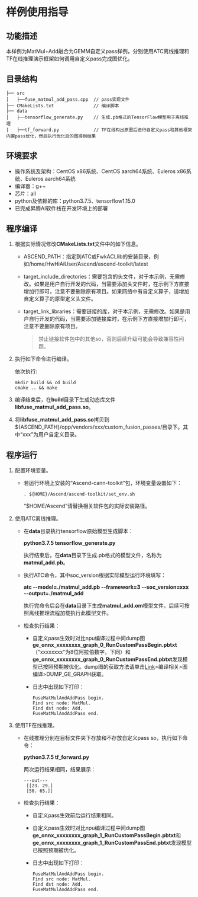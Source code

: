 # 样例使用指导<a name="ZH-CN_TOPIC_0345664697"></a>

## 功能描述<a name="section5991635456363"></a>

本样例为MatMul+Add融合为GEMM自定义pass样例，分别使用ATC离线推理和TF在线推理演示框架如何调用自定义pass完成图优化。

## 目录结构<a name="section7668345634665"></a>

```
├── src
│   ├──fuse_matmul_add_pass.cpp  // pass实现文件 
├── CMakeLists.txt               // 编译脚本
├── data         
│   ├──tensorflow_generate.py    // 生成.pb格式的TensorFlow模型用于离线推理
|   ├──tf_forward.py             // TF在线构出原图后进行自定义pass和其他框架内置pass优化，然后执行优化后的图得到结果
```

## 环境要求<a name="section383335652346"></a>

-   操作系统及架构：CentOS x86系统、CentOS aarch64系统、Euleros x86系统、Euleros aarch64系统
-   编译器：g++
-   芯片：all
-   python及依赖的库：python3.7.5、tensorflow1.15.0
-   已完成昇腾AI软件栈在开发环境上的部署


## 程序编译<a name="section6645633456813"></a>

1. 根据实际情况修改**CMakeLists.txt**文件中的如下信息。

   - ASCEND_PATH：指定到ATC或FwkACLlib的安装目录，例如/home/HwHiAiUser/Ascend/ascend-toolkit/latest

   - target_include_directories：需要包含的头文件，对于本示例，无需修改。如果是用户自行开发的代码，当需要添加头文件时，在示例下方直接增加行即可，注意不要删除原有项目。如果网络中有自定义算子，请增加自定义算子的原型定义头文件。

   - target_link_libraries：需要链接的库，对于本示例，无需修改。如果是用户自行开发的代码，当需要添加链接库时，在示例下方直接增加行即可，注意不要删除原有项目。

     >禁止链接软件包中的其他so，否则后续升级可能会导致兼容性问题。

2. 执行如下命令进行编译。

   依次执行:

   ```
   mkdir build && cd build
   cmake .. && make
   ```

3. 编译结束后，在**build**目录下生成动态库文件**libfuse_matmul_add_pass.so**。

4. 将**libfuse_matmul_add_pass.so**拷贝到$\{ASCEND\_PATH\}/opp/vendors/xxx/custom\_fusion\_passes/目录下。其中“xxx”为用户自定义目录。

## 程序运行<a name="section4524573456563512"></a>

1. 配置环境变量。

   - 若运行环境上安装的“Ascend-cann-toolkit”包，环境变量设置如下：

     ```
     . ${HOME}/Ascend/ascend-toolkit/set_env.sh
     ```

     “$HOME/Ascend”请替换相关软件包的实际安装路径。


2. 使用ATC离线推理。

   - 在**data**目录执行tensorflow原始模型生成脚本：

     **python3.7.5  tensorflow_generate.py**

     执行结束后，在**data**目录下生成.pb格式的模型文件，名称为**matmul_add.pb**。

   - 执行ATC命令，其中soc_version根据实际模型运行环境填写：

     **atc --model=./matmul_add.pb --framework=3 --soc_version=xxx --output=./matmul_add**

     执行完命令后会在**data**目录下生成**matmul_add.om**模型文件，后续可按照离线推理流程加载执行此模型文件。

   - 检查执行结果：

     - 自定义pass生效时对比npu编译过程中间dump图**ge_onnx_xxxxxxxx_graph_0_RunCustomPassBegin.pbtxt**（"xxxxxxxx"为8位阿拉伯数字，下同）和**ge_onnx_xxxxxxxx_graph_0_RunCustomPassEnd.pbtxt**发现模型已按照预期被优化。dump图的获取方法请单击[Link](https://hiascend.com/document/redirect/CannCommercialEnvvar)>编译相关>图编译>DUMP_GE_GRAPH获取。

     - 日志中出现如下打印：

       ```
       FuseMatMulAndAddPass begin.
       Find src node: MatMul.
       Find dst node: Add.
       FuseMatMulAndAddPass end.
       ```

3. 使用TF在线推理。

   - 在线推理分别在目标文件夹下存放和不存放自定义pass so，执行如下命令：

     **python3.7.5 tf_forward.py**

     两次运行结果相同，结果展示：

     ```
     ---out---
      [[23. 29.]
      [50. 65.]]
     ```

   - 检查执行结果：

     - 自定义pass生效前后运行结果相同。

     - 自定义pass生效时对比npu编译过程中间dump图**ge_onnx_xxxxxxxx_graph_1_RunCustomPassBegin.pbtxt**和**ge_onnx_xxxxxxxx_graph_1_RunCustomPassEnd.pbtxt**发现模型已按照预期被优化。

     - 日志中出现如下打印：

       ```
       FuseMatMulAndAddPass begin.
       Find src node: MatMul.
       Find dst node: Add.
       FuseMatMulAndAddPass end.
       ```

       